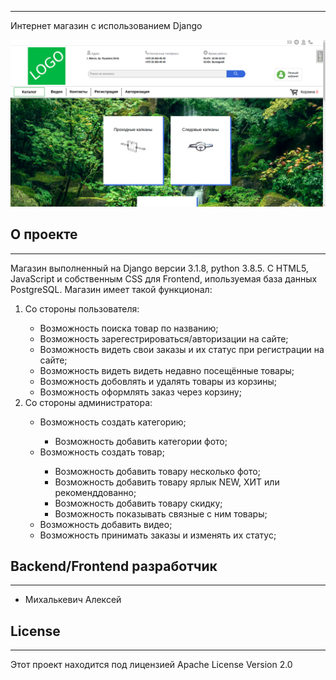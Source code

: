 <hr>
Интернет магазин с использованием Django

![main_shop.png](kapkan/media/screenshots/main_shop.png "Главная страница сайта")

<h2>О проекте</h2>
<hr>
Магазин выполненный на Django версии 3.1.8, python 3.8.5.
С HTML5, JavaScript и собственным CSS для Frontend, ипользуемая база данных PostgreSQL.
Магазин имеет такой функционал:

<ol>
    <li>Со стороны пользователя:</li>
    <ul>
        <li>Возможность поиска товар по названию;</li>
        <li>Возможность зарегестрироваться/авторизации на сайте;</li>
        <li>Возможность видеть свои заказы и их статус при регистрации на сайте;</li>
        <li>Возможность видеть видеть недавно посещённые товары;</li>
        <li>Возможность добовлять и удалять товары из корзины;</li>
        <li>Возможность оформлять заказ через корзину;</li>
    </ul>
    <li>Со стороны администратора:</li>
    <ul>
        <li>Возможность создать категорию;</li>
        <ul>
            <li>Возможность добавить категории фото;</li>
        </ul>
        <li>Возможность создать товар;</li>
        <ul>
            <li>Возможность добавить товару несколько фото;</li>
            <li>Возможность добавить товару ярлык NEW, ХИТ или рекоменддованно;</li>
            <li>Возможность добавить товару скидку;</li>
            <li>Возможность показывать связные с ним товары;</li>
        </ul>
        <li>Возможность добавить видео;</li>
        <li>Возможность принимать заказы и изменять их статус;</li>
    </ul>
</ol>

<h2>Backend/Frontend разработчик</h2>
<hr>
<ul>
    <li>Михалькевич Алексей</li>
</ul>

<h2>License</h2>
<hr>
Этот проект находится под лицензией Apache License Version 2.0
